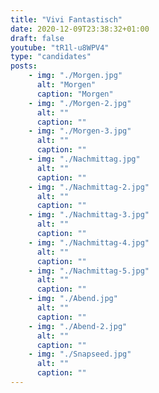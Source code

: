 ```yaml
---
title: "Vivi Fantastisch"
date: 2020-12-09T23:38:32+01:00
draft: false
youtube: "tR1l-u8WPV4"
type: "candidates"
posts:
    - img: "./Morgen.jpg"
      alt: "Morgen"
      caption: "Morgen"
    - img: "./Morgen-2.jpg"
      alt: ""
      caption: ""
    - img: "./Morgen-3.jpg"
      alt: ""
      caption: ""
    - img: "./Nachmittag.jpg"
      alt: ""
      caption: ""
    - img: "./Nachmittag-2.jpg"
      alt: ""
      caption: ""
    - img: "./Nachmittag-3.jpg"
      alt: ""
      caption: ""
    - img: "./Nachmittag-4.jpg"
      alt: ""
      caption: ""
    - img: "./Nachmittag-5.jpg"
      alt: ""
      caption: ""
    - img: "./Abend.jpg"
      alt: ""
      caption: ""
    - img: "./Abend-2.jpg"
      alt: ""
      caption: ""
    - img: "./Snapseed.jpg"
      alt: ""
      caption: ""
---
```


